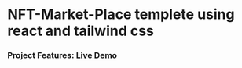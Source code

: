# NFT-Market-Place templete using react and tailwind css 


### Project Features: [Live Demo](https://nft-market-place-b-muhib.netlify.app)
